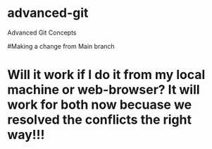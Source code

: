 # advanced-git
Advanced Git Concepts


#Making a change from Main branch
# Will it work if I do it from my local machine or web-browser? It will work for both now becuase we resolved the conflicts the right way!!! 

